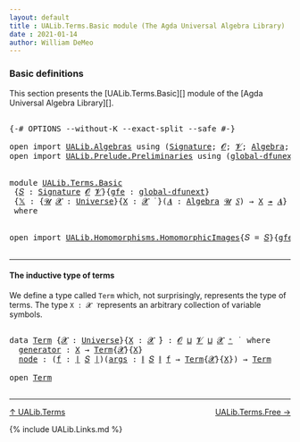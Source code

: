 ```yaml
---
layout: default
title : UALib.Terms.Basic module (The Agda Universal Algebra Library)
date : 2021-01-14
author: William DeMeo
---
```


### <a id="basic-definitions">Basic definitions</a>

This section presents the [UALib.Terms.Basic][] module of the [Agda Universal Algebra Library][].

<pre class="Agda">

<a id="302" class="Symbol">{-#</a> <a id="306" class="Keyword">OPTIONS</a> <a id="314" class="Pragma">--without-K</a> <a id="326" class="Pragma">--exact-split</a> <a id="340" class="Pragma">--safe</a> <a id="347" class="Symbol">#-}</a>

<a id="352" class="Keyword">open</a> <a id="357" class="Keyword">import</a> <a id="364" href="UALib.Algebras.html" class="Module">UALib.Algebras</a> <a id="379" class="Keyword">using</a> <a id="385" class="Symbol">(</a><a id="386" href="UALib.Algebras.Signatures.html#1454" class="Function">Signature</a><a id="395" class="Symbol">;</a> <a id="397" href="universes.html#613" class="Generalizable">𝓞</a><a id="398" class="Symbol">;</a> <a id="400" href="universes.html#617" class="Generalizable">𝓥</a><a id="401" class="Symbol">;</a> <a id="403" href="UALib.Algebras.Algebras.html#781" class="Function">Algebra</a><a id="410" class="Symbol">;</a> <a id="412" href="UALib.Algebras.Algebras.html#3508" class="Function Operator">_↠_</a><a id="415" class="Symbol">)</a>
<a id="417" class="Keyword">open</a> <a id="422" class="Keyword">import</a> <a id="429" href="UALib.Prelude.Preliminaries.html" class="Module">UALib.Prelude.Preliminaries</a> <a id="457" class="Keyword">using</a> <a id="463" class="Symbol">(</a><a id="464" href="MGS-Subsingleton-Theorems.html#3468" class="Function">global-dfunext</a><a id="478" class="Symbol">;</a> <a id="480" href="universes.html#551" class="Postulate">Universe</a><a id="488" class="Symbol">;</a> <a id="490" href="universes.html#758" class="Function Operator">_̇</a><a id="492" class="Symbol">)</a>


<a id="496" class="Keyword">module</a> <a id="503" href="UALib.Terms.Basic.html" class="Module">UALib.Terms.Basic</a>
 <a id="522" class="Symbol">{</a><a id="523" href="UALib.Terms.Basic.html#523" class="Bound">𝑆</a> <a id="525" class="Symbol">:</a> <a id="527" href="UALib.Algebras.Signatures.html#1454" class="Function">Signature</a> <a id="537" href="universes.html#613" class="Generalizable">𝓞</a> <a id="539" href="universes.html#617" class="Generalizable">𝓥</a><a id="540" class="Symbol">}{</a><a id="542" href="UALib.Terms.Basic.html#542" class="Bound">gfe</a> <a id="546" class="Symbol">:</a> <a id="548" href="MGS-Subsingleton-Theorems.html#3468" class="Function">global-dfunext</a><a id="562" class="Symbol">}</a>
 <a id="565" class="Symbol">{</a><a id="566" href="UALib.Terms.Basic.html#566" class="Bound">𝕏</a> <a id="568" class="Symbol">:</a> <a id="570" class="Symbol">{</a><a id="571" href="UALib.Terms.Basic.html#571" class="Bound">𝓤</a> <a id="573" href="UALib.Terms.Basic.html#573" class="Bound">𝓧</a> <a id="575" class="Symbol">:</a> <a id="577" href="universes.html#551" class="Postulate">Universe</a><a id="585" class="Symbol">}{</a><a id="587" href="UALib.Terms.Basic.html#587" class="Bound">X</a> <a id="589" class="Symbol">:</a> <a id="591" href="UALib.Terms.Basic.html#573" class="Bound">𝓧</a> <a id="593" href="universes.html#758" class="Function Operator">̇</a> <a id="595" class="Symbol">}(</a><a id="597" href="UALib.Terms.Basic.html#597" class="Bound">𝑨</a> <a id="599" class="Symbol">:</a> <a id="601" href="UALib.Algebras.Algebras.html#781" class="Function">Algebra</a> <a id="609" href="UALib.Terms.Basic.html#571" class="Bound">𝓤</a> <a id="611" href="UALib.Terms.Basic.html#523" class="Bound">𝑆</a><a id="612" class="Symbol">)</a> <a id="614" class="Symbol">→</a> <a id="616" href="UALib.Terms.Basic.html#587" class="Bound">X</a> <a id="618" href="UALib.Algebras.Algebras.html#3508" class="Function Operator">↠</a> <a id="620" href="UALib.Terms.Basic.html#597" class="Bound">𝑨</a><a id="621" class="Symbol">}</a>
 <a id="624" class="Keyword">where</a>


<a id="632" class="Keyword">open</a> <a id="637" class="Keyword">import</a> <a id="644" href="UALib.Homomorphisms.HomomorphicImages.html" class="Module">UALib.Homomorphisms.HomomorphicImages</a><a id="681" class="Symbol">{</a><a id="682" class="Argument">𝑆</a> <a id="684" class="Symbol">=</a> <a id="686" href="UALib.Terms.Basic.html#523" class="Bound">𝑆</a><a id="687" class="Symbol">}{</a><a id="689" href="UALib.Terms.Basic.html#542" class="Bound">gfe</a><a id="692" class="Symbol">}</a> <a id="694" class="Keyword">hiding</a> <a id="701" class="Symbol">(</a>Universe<a id="710" class="Symbol">;</a> _̇<a id="714" class="Symbol">)</a> <a id="716" class="Keyword">public</a>

</pre>

-----------------------------------------------

#### <a id="the-inductive-type-of-terms">The inductive type of terms</a>

We define a type called `Term` which, not surprisingly, represents the type of terms. The type `X : 𝓧 ̇` represents an arbitrary collection of variable symbols.

<pre class="Agda">

<a id="1035" class="Keyword">data</a> <a id="Term"></a><a id="1040" href="UALib.Terms.Basic.html#1040" class="Datatype">Term</a> <a id="1045" class="Symbol">{</a><a id="1046" href="UALib.Terms.Basic.html#1046" class="Bound">𝓧</a> <a id="1048" class="Symbol">:</a> <a id="1050" href="universes.html#551" class="Postulate">Universe</a><a id="1058" class="Symbol">}{</a><a id="1060" href="UALib.Terms.Basic.html#1060" class="Bound">X</a> <a id="1062" class="Symbol">:</a> <a id="1064" href="UALib.Terms.Basic.html#1046" class="Bound">𝓧</a> <a id="1066" href="universes.html#758" class="Function Operator">̇</a><a id="1067" class="Symbol">}</a> <a id="1069" class="Symbol">:</a> <a id="1071" href="UALib.Terms.Basic.html#537" class="Bound">𝓞</a> <a id="1073" href="Agda.Primitive.html#636" class="Function Operator">⊔</a> <a id="1075" href="UALib.Terms.Basic.html#539" class="Bound">𝓥</a> <a id="1077" href="Agda.Primitive.html#636" class="Function Operator">⊔</a> <a id="1079" href="UALib.Terms.Basic.html#1046" class="Bound">𝓧</a> <a id="1081" href="universes.html#527" class="Function Operator">⁺</a> <a id="1083" href="universes.html#758" class="Function Operator">̇</a>  <a id="1086" class="Keyword">where</a>
  <a id="Term.generator"></a><a id="1094" href="UALib.Terms.Basic.html#1094" class="InductiveConstructor">generator</a> <a id="1104" class="Symbol">:</a> <a id="1106" href="UALib.Terms.Basic.html#1060" class="Bound">X</a> <a id="1108" class="Symbol">→</a> <a id="1110" href="UALib.Terms.Basic.html#1040" class="Datatype">Term</a><a id="1114" class="Symbol">{</a><a id="1115" href="UALib.Terms.Basic.html#1046" class="Bound">𝓧</a><a id="1116" class="Symbol">}{</a><a id="1118" href="UALib.Terms.Basic.html#1060" class="Bound">X</a><a id="1119" class="Symbol">}</a>
  <a id="Term.node"></a><a id="1123" href="UALib.Terms.Basic.html#1123" class="InductiveConstructor">node</a> <a id="1128" class="Symbol">:</a> <a id="1130" class="Symbol">(</a><a id="1131" href="UALib.Terms.Basic.html#1131" class="Bound">f</a> <a id="1133" class="Symbol">:</a> <a id="1135" href="UALib.Prelude.Preliminaries.html#10371" class="Function Operator">∣</a> <a id="1137" href="UALib.Terms.Basic.html#523" class="Bound">𝑆</a> <a id="1139" href="UALib.Prelude.Preliminaries.html#10371" class="Function Operator">∣</a><a id="1140" class="Symbol">)(</a><a id="1142" href="UALib.Terms.Basic.html#1142" class="Bound">args</a> <a id="1147" class="Symbol">:</a> <a id="1149" href="UALib.Prelude.Preliminaries.html#10452" class="Function Operator">∥</a> <a id="1151" href="UALib.Terms.Basic.html#523" class="Bound">𝑆</a> <a id="1153" href="UALib.Prelude.Preliminaries.html#10452" class="Function Operator">∥</a> <a id="1155" href="UALib.Terms.Basic.html#1131" class="Bound">f</a> <a id="1157" class="Symbol">→</a> <a id="1159" href="UALib.Terms.Basic.html#1040" class="Datatype">Term</a><a id="1163" class="Symbol">{</a><a id="1164" href="UALib.Terms.Basic.html#1046" class="Bound">𝓧</a><a id="1165" class="Symbol">}{</a><a id="1167" href="UALib.Terms.Basic.html#1060" class="Bound">X</a><a id="1168" class="Symbol">})</a> <a id="1171" class="Symbol">→</a> <a id="1173" href="UALib.Terms.Basic.html#1040" class="Datatype">Term</a>

<a id="1179" class="Keyword">open</a> <a id="1184" href="UALib.Terms.Basic.html#1040" class="Module">Term</a>

</pre>

--------------------------------------

[↑ UALib.Terms](UALib.Terms.html)
<span style="float:right;">[UALib.Terms.Free →](UALib.Terms.Free.html)</span>

{% include UALib.Links.md %}
